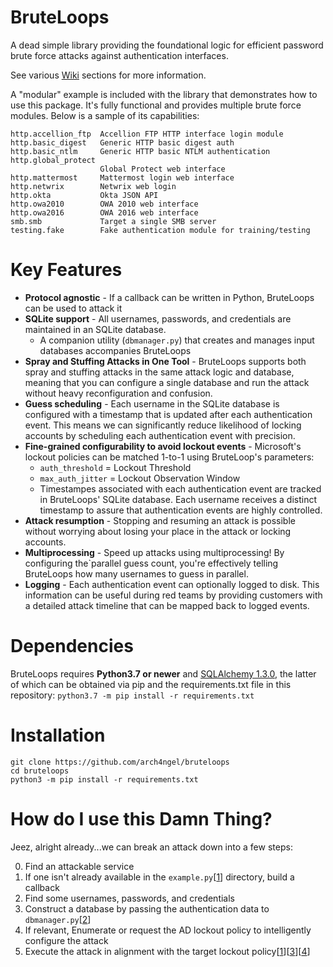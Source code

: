 # BruteLoops

A dead simple library providing the foundational logic for
efficient password brute force attacks against authentication
interfaces.

See various [Wiki](https://github.com/arch4ngel/BruteLoops/wiki) sections
for more information.

A "modular" example is included with the library that
demonstrates how to use this package. It's fully functional
and provides multiple brute force modules. Below is a sample
of its capabilities:

```
http.accellion_ftp  Accellion FTP HTTP interface login module
http.basic_digest   Generic HTTP basic digest auth
http.basic_ntlm     Generic HTTP basic NTLM authentication
http.global_protect
                    Global Protect web interface
http.mattermost     Mattermost login web interface
http.netwrix        Netwrix web login
http.okta           Okta JSON API
http.owa2010        OWA 2010 web interface
http.owa2016        OWA 2016 web interface
smb.smb             Target a single SMB server
testing.fake        Fake authentication module for training/testing
```

# Key Features

- **Protocol agnostic** - If a callback can be written in Python,
BruteLoops can be used to attack it
- **SQLite support** - All usernames, passwords, and credentials
are maintained in an SQLite database.
  - A companion utility (`dbmanager.py`) that creates and manages
  input databases accompanies BruteLoops
- **Spray and Stuffing Attacks in One Tool** - BruteLoops supports both
spray and stuffing attacks in the same attack logic and database, meaning
that you can configure a single database and run the attack without heavy
reconfiguration and confusion.
- **Guess scheduling** - Each username in the SQLite database is configured
  with a timestamp that is updated after each authentication event. This
  means we can significantly reduce likelihood of locking accounts by
  scheduling each authentication event with precision.
- **Fine-grained configurability to avoid lockout events** - Microsoft's
lockout policies can be matched 1-to-1 using BruteLoop's parameters:
  - `auth_threshold` = Lockout Threshold
  - `max_auth_jitter` = Lockout Observation Window
  - Timestampes associated with each authentication event are tracked
  in BruteLoops' SQLite database. Each username receives a distinct
  timestamp to assure that authentication events are highly controlled.
- **Attack resumption** - Stopping and resuming an attack is possible
  without worrying about losing your place in the attack or locking accounts.
- **Multiprocessing** - Speed up attacks using multiprocessing! By configuring
  the`parallel guess count, you're effectively telling BruteLoops how many
  usernames to guess in parallel.
- **Logging** - Each authentication event can optionally logged to disk.
  This information can be useful during red teams by providing customers
  with a detailed attack timeline that can be mapped back to logged events.

# Dependencies

BruteLoops requires __Python3.7 or newer__ and
[SQLAlchemy 1.3.0](https://www.sqlalchemy.org/), the latter of
which can be obtained via pip and the requirements.txt file in
this repository: `python3.7 -m pip install -r requirements.txt`

# Installation

```
git clone https://github.com/arch4ngel/bruteloops
cd bruteloops
python3 -m pip install -r requirements.txt
```

# How do I use this Damn Thing?

Jeez, alright already...we can break an attack down into a few steps:

0. Find an attackable service
0. If one isn't already available in the `example.py`\[[1]\] directory,
build a callback
0. Find some usernames, passwords, and credentials
0. Construct a database by passing the authentication data to
`dbmanager.py`\[[2]\]
0. If relevant, Enumerate or request the AD lockout policy to intelligently
configure the attack
0. Execute the attack in alignment with the target lockout policy\[[1]\]\[[3]\]\[[4]\]

[1]:https://github.com/arch4ngel/BruteLoops/wiki/Using-example.py-to-Execute-Brute-Force-Attacks
[2]:https://github.com/arch4ngel/BruteLoops/wiki/Using-dbmanager.py-To-Manage-Databases
[3]:https://github.com/arch4ngel/BruteLoops/wiki/Explanation-of-Configuration-Parameters
[4]:https://github.com/arch4ngel/BruteLoops/wiki/Jitter-Time-Format-Specification
